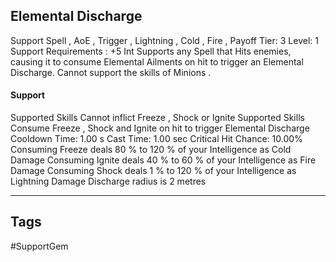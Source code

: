 ## Elemental Discharge
Support
Spell , AoE , Trigger , Lightning , Cold , Fire , Payoff
Tier: 3
Level: 1
Support Requirements : +5 Int
Supports any Spell that Hits enemies, causing it to consume Elemental Ailments on hit to trigger an Elemental Discharge. Cannot support the skills of Minions .
#### Support
Supported Skills Cannot inflict Freeze , Shock or Ignite
Supported Skills Consume Freeze , Shock and Ignite on hit to trigger Elemental Discharge
Cooldown Time: 1.00 s
Cast Time: 1.00 sec
Critical Hit Chance: 10.00%
Consuming Freeze deals 80 % to 120 % of your Intelligence as Cold Damage
Consuming Ignite deals 40 % to 60 % of your Intelligence as Fire Damage
Consuming Shock deals 1 % to 120 % of your Intelligence as Lightning Damage
Discharge radius is 2 metres

---
## Tags
#SupportGem
